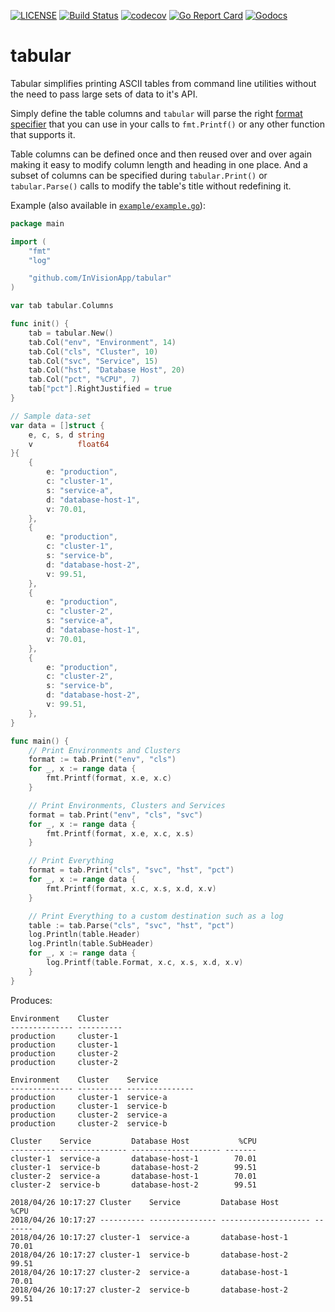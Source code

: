 [![LICENSE](https://img.shields.io/badge/license-MIT-orange.svg)](LICENSE)
[![Build Status](https://travis-ci.org/InVisionApp/tabular.svg?branch=master)](https://travis-ci.org/InVisionApp/tabular)
[![codecov](https://codecov.io/gh/InVisionApp/tabular/branch/master/graph/badge.svg)](https://codecov.io/gh/InVisionApp/tabular)
[![Go Report Card](https://goreportcard.com/badge/github.com/InVisionApp/tabular)](https://goreportcard.com/report/github.com/InVisionApp/tabular)
[![Godocs](https://img.shields.io/badge/golang-documentation-blue.svg)](https://godoc.org/github.com/InVisionApp/tabular)

# tabular

Tabular simplifies printing ASCII tables from command line utilities without the need to pass large sets of data to it's API.  

Simply define the table columns and `tabular` will parse the right [format specifier](https://golang.org/pkg/fmt/#Printf) that you can use in your calls to `fmt.Printf()` or any other function that supports it.

Table columns can be defined once and then reused over and over again making it easy to modify column length and heading in one place.  And a subset of columns can be specified during `tabular.Print()` or `tabular.Parse()` calls to modify the table's title without redefining it.

Example (also available in [`example/example.go`](example/example.go)):

```go
package main

import (
	"fmt"
	"log"

	"github.com/InVisionApp/tabular"
)

var tab tabular.Columns

func init() {
	tab = tabular.New()
	tab.Col("env", "Environment", 14)
	tab.Col("cls", "Cluster", 10)
	tab.Col("svc", "Service", 15)
	tab.Col("hst", "Database Host", 20)
	tab.Col("pct", "%CPU", 7)
	tab["pct"].RightJustified = true
}

// Sample data-set
var data = []struct {
	e, c, s, d string
	v          float64
}{
	{
		e: "production",
		c: "cluster-1",
		s: "service-a",
		d: "database-host-1",
		v: 70.01,
	},
	{
		e: "production",
		c: "cluster-1",
		s: "service-b",
		d: "database-host-2",
		v: 99.51,
	},
	{
		e: "production",
		c: "cluster-2",
		s: "service-a",
		d: "database-host-1",
		v: 70.01,
	},
	{
		e: "production",
		c: "cluster-2",
		s: "service-b",
		d: "database-host-2",
		v: 99.51,
	},
}

func main() {
	// Print Environments and Clusters
	format := tab.Print("env", "cls")
	for _, x := range data {
		fmt.Printf(format, x.e, x.c)
	}

	// Print Environments, Clusters and Services
	format = tab.Print("env", "cls", "svc")
	for _, x := range data {
		fmt.Printf(format, x.e, x.c, x.s)
	}

	// Print Everything
	format = tab.Print("cls", "svc", "hst", "pct")
	for _, x := range data {
		fmt.Printf(format, x.c, x.s, x.d, x.v)
	}

	// Print Everything to a custom destination such as a log
	table := tab.Parse("cls", "svc", "hst", "pct")
	log.Println(table.Header)
	log.Println(table.SubHeader)
	for _, x := range data {
		log.Printf(table.Format, x.c, x.s, x.d, x.v)
	}
}
```

Produces:

```
Environment    Cluster
-------------- ----------
production     cluster-1
production     cluster-1
production     cluster-2
production     cluster-2

Environment    Cluster    Service
-------------- ---------- ---------------
production     cluster-1  service-a
production     cluster-1  service-b
production     cluster-2  service-a
production     cluster-2  service-b

Cluster    Service         Database Host           %CPU
---------- --------------- -------------------- -------
cluster-1  service-a       database-host-1        70.01
cluster-1  service-b       database-host-2        99.51
cluster-2  service-a       database-host-1        70.01
cluster-2  service-b       database-host-2        99.51

2018/04/26 10:17:27 Cluster    Service         Database Host           %CPU
2018/04/26 10:17:27 ---------- --------------- -------------------- -------
2018/04/26 10:17:27 cluster-1  service-a       database-host-1        70.01
2018/04/26 10:17:27 cluster-1  service-b       database-host-2        99.51
2018/04/26 10:17:27 cluster-2  service-a       database-host-1        70.01
2018/04/26 10:17:27 cluster-2  service-b       database-host-2        99.51
```
